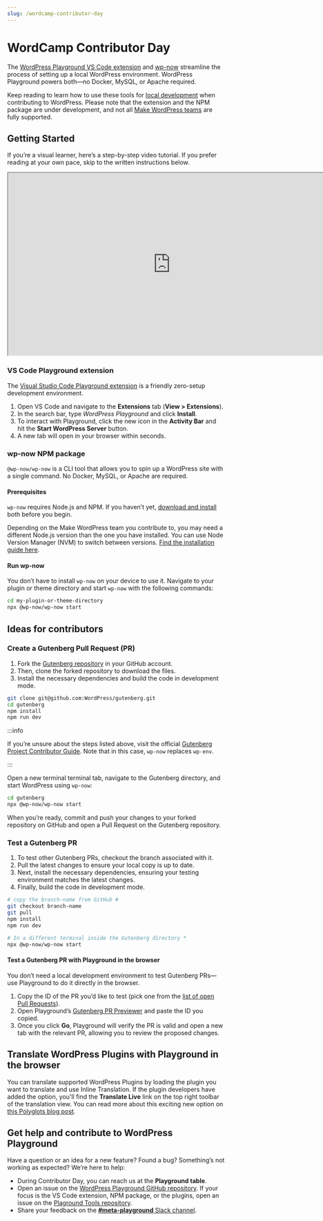 ```yaml
---
slug: /wordcamp-contributor-day
---
```


# WordCamp Contributor Day

The [WordPress Playground VS Code extension](https://marketplace.visualstudio.com/items?itemName=WordPressPlayground.wordpress-playground) and [wp-now](https://www.npmjs.com/package/@wp-now/wp-now) streamline the process of setting up a local WordPress environment. WordPress Playground powers both—no Docker, MySQL, or Apache required.

Keep reading to learn how to use these tools for [local development](../../developers/05-local-development/01-wp-now.md) when contributing to WordPress. Please note that the extension and the NPM package are under development, and not all [Make WordPress teams](https://make.wordpress.org/) are fully supported.

## Getting Started

If you’re a visual learner, here’s a step-by-step video tutorial. If you prefer reading at your own pace, skip to the written instructions below.

<iframe title="Getting Started with wp-now for WordPress development at Contributor Day" width="752" height="423" src="https://video.wordpress.com/embed/Gn7XOCAM?cover=1&amp;preloadContent=metadata&amp;useAverageColor=1&amp;hd=1&amp;metadata_token=eyJ0eXAiOiJKV1QiLCJhbGciOiJIUzI1NiJ9.eyJpc3MiOiJ3b3JkcHJlc3MuY29tIiwiaWF0IjoxNjg2MTQ4ODQ5LCJleHAiOjE2ODYzMjE2NDksImJsb2dfaWQiOiIyMDMxMjIxMTIiLCJndWlkIjoiR243WE9DQU0iLCJhdXRoIjoidmlkZW9wcmVzc19wbGF5YmFja190b2tlbiIsImFjY2VzcyI6InZpZGVvIiwiZXhwaXJlcyI6MTY4NjMyMTY0OX0.DJWVfePHl2nUKo8ziG81CK2VlG5Ui8vNg-dZJ7dOSq8" allow="fullscreen" loading="eager"></iframe>

### VS Code Playground extension

The [Visual Studio Code Playground extension](https://marketplace.visualstudio.com/items?itemName=WordPressPlayground.wordpress-playground) is a friendly zero-setup development environment.

1. Open VS Code and navigate to the **Extensions** tab (**View > Extensions**).
2. In the search bar, type _WordPress Playground_ and click **Install**.
3. To interact with Playground, click the new icon in the **Activity Bar** and hit the **Start WordPress Server** button.
4. A new tab will open in your browser within seconds.

### wp-now NPM package

`@wp-now/wp-now` is a CLI tool that allows you to spin up a WordPress site with a single command. No Docker, MySQL, or Apache are required.

#### Prerequisites

`wp-now` requires Node.js and NPM. If you haven’t yet, [download and install](https://nodejs.org/en/download) both before you begin.

Depending on the Make WordPress team you contribute to, you may need a different Node.js version than the one you have installed. You can use Node Version Manager (NVM) to switch between versions. [Find the installation guide here](https://github.com/nvm-sh/nvm#installing-and-updating).

#### Run wp-now

You don’t have to install `wp-now` on your device to use it. Navigate to your plugin or theme directory and start `wp-now` with the following commands:

```bash
cd my-plugin-or-theme-directory
npx @wp-now/wp-now start
```

## Ideas for contributors

### Create a Gutenberg Pull Request (PR)

1. Fork the [Gutenberg repository](https://github.com/WordPress/gutenberg) in your GitHub account.
2. Then, clone the forked repository to download the files.
3. Install the necessary dependencies and build the code in development mode.

```bash
git clone git@github.com:WordPress/gutenberg.git
cd gutenberg
npm install
npm run dev
```

:::info

If you’re unsure about the steps listed above, visit the official [Gutenberg Project Contributor Guide](https://developer.wordpress.org/block-editor/contributors/). Note that in this case, `wp-now` replaces `wp-env`.

:::

Open a new terminal terminal tab, navigate to the Gutenberg directory, and start WordPress using `wp-now`:

```bash
cd gutenberg
npx @wp-now/wp-now start
```

When you’re ready, commit and push your changes to your forked repository on GitHub and open a Pull Request on the Gutenberg repository.

### Test a Gutenberg PR

1. To test other Gutenberg PRs, checkout the branch associated with it.
2. Pull the latest changes to ensure your local copy is up to date.
3. Next, install the necessary dependencies, ensuring your testing environment matches the latest changes.
4. Finally, build the code in development mode.

```bash
# copy the branch-name from GitHub #
git checkout branch-name
git pull
npm install
npm run dev

# In a different terminal inside the Gutenberg directory *
npx @wp-now/wp-now start
```

#### Test a Gutenberg PR with Playground in the browser

You don’t need a local development environment to test Gutenberg PRs—use Playground to do it directly in the browser.

1. Copy the ID of the PR you’d like to test (pick one from the [list of open Pull Requests](https://github.com/WordPress/gutenberg/pulls)).
2. Open Playground’s [Gutenberg PR Previewer](https://playground.wordpress.net/gutenberg.html) and paste the ID you copied.
3. Once you click **Go**, Playground will verify the PR is valid and open a new tab with the relevant PR, allowing you to review the proposed changes.

## Translate WordPress Plugins with Playground in the browser

You can translate supported WordPress Plugins by loading the plugin you want to translate and use Inline Translation. If the plugin developers have added the option, you'll find the **Translate Live** link on the top right toolbar of the translation view. You can read more about this exciting new option on [this Polyglots blog post](https://make.wordpress.org/polyglots/2023/05/08/translate-live-updates-to-the-translation-playground/).

## Get help and contribute to WordPress Playground

Have a question or an idea for a new feature? Found a bug? Something’s not working as expected? We’re here to help:

-   During Contributor Day, you can reach us at the **Playground table**.
-   Open an issue on the [WordPress Playground GitHub repository](https://github.com/WordPress/wordpress-playground/issues/new). If your focus is the VS Code extension, NPM package, or the plugins, open an issue on the [Plaground Tools repository](https://github.com/WordPress/playground-tools/issues/new).
-   Share your feedback on the [**#meta-playground** Slack channel](https://wordpress.slack.com/archives/C04EWKGDJ0K).
